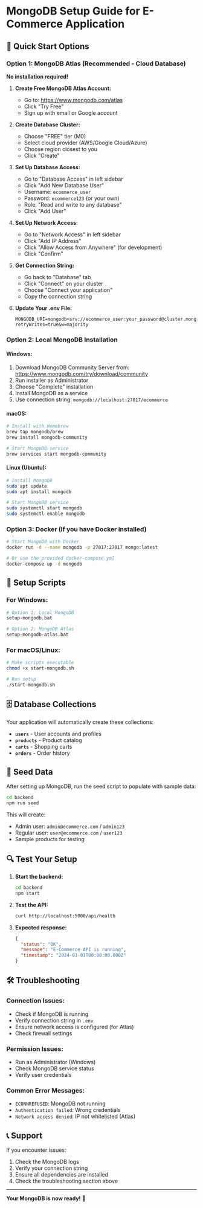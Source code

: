 # MongoDB Setup Guide for E-Commerce Application

## 🚀 Quick Start Options

### Option 1: MongoDB Atlas (Recommended - Cloud Database)

**No installation required!**

1. **Create Free MongoDB Atlas Account:**

   - Go to: https://www.mongodb.com/atlas
   - Click "Try Free"
   - Sign up with email or Google account

2. **Create Database Cluster:**

   - Choose "FREE" tier (M0)
   - Select cloud provider (AWS/Google Cloud/Azure)
   - Choose region closest to you
   - Click "Create"

3. **Set Up Database Access:**

   - Go to "Database Access" in left sidebar
   - Click "Add New Database User"
   - Username: `ecommerce_user`
   - Password: `ecommerce123` (or your own)
   - Role: "Read and write to any database"
   - Click "Add User"

4. **Set Up Network Access:**

   - Go to "Network Access" in left sidebar
   - Click "Add IP Address"
   - Click "Allow Access from Anywhere" (for development)
   - Click "Confirm"

5. **Get Connection String:**

   - Go back to "Database" tab
   - Click "Connect" on your cluster
   - Choose "Connect your application"
   - Copy the connection string

6. **Update Your .env File:**
   ```env
   MONGODB_URI=mongodb+srv://ecommerce_user:your_password@cluster.mongodb.net/ecommerce?retryWrites=true&w=majority
   ```

### Option 2: Local MongoDB Installation

#### Windows:

1. Download MongoDB Community Server from: https://www.mongodb.com/try/download/community
2. Run installer as Administrator
3. Choose "Complete" installation
4. Install MongoDB as a service
5. Use connection string: `mongodb://localhost:27017/ecommerce`

#### macOS:

```bash
# Install with Homebrew
brew tap mongodb/brew
brew install mongodb-community

# Start MongoDB service
brew services start mongodb-community
```

#### Linux (Ubuntu):

```bash
# Install MongoDB
sudo apt update
sudo apt install mongodb

# Start MongoDB service
sudo systemctl start mongodb
sudo systemctl enable mongodb
```

### Option 3: Docker (If you have Docker installed)

```bash
# Start MongoDB with Docker
docker run -d --name mongodb -p 27017:27017 mongo:latest

# Or use the provided docker-compose.yml
docker-compose up -d mongodb
```

## 🔧 Setup Scripts

### For Windows:

```bash
# Option 1: Local MongoDB
setup-mongodb.bat

# Option 2: MongoDB Atlas
setup-mongodb-atlas.bat
```

### For macOS/Linux:

```bash
# Make scripts executable
chmod +x start-mongodb.sh

# Run setup
./start-mongodb.sh
```

## 🗄️ Database Collections

Your application will automatically create these collections:

- **`users`** - User accounts and profiles
- **`products`** - Product catalog
- **`carts`** - Shopping carts
- **`orders`** - Order history

## 🌱 Seed Data

After setting up MongoDB, run the seed script to populate with sample data:

```bash
cd backend
npm run seed
```

This will create:

- Admin user: `admin@ecommerce.com` / `admin123`
- Regular user: `user@ecommerce.com` / `user123`
- Sample products for testing

## 🔍 Test Your Setup

1. **Start the backend:**

   ```bash
   cd backend
   npm start
   ```

2. **Test the API:**

   ```bash
   curl http://localhost:5000/api/health
   ```

3. **Expected response:**
   ```json
   {
     "status": "OK",
     "message": "E-Commerce API is running",
     "timestamp": "2024-01-01T00:00:00.000Z"
   }
   ```

## 🛠️ Troubleshooting

### Connection Issues:

- Check if MongoDB is running
- Verify connection string in `.env`
- Ensure network access is configured (for Atlas)
- Check firewall settings

### Permission Issues:

- Run as Administrator (Windows)
- Check MongoDB service status
- Verify user credentials

### Common Error Messages:

- `ECONNREFUSED`: MongoDB not running
- `Authentication failed`: Wrong credentials
- `Network access denied`: IP not whitelisted (Atlas)

## 📞 Support

If you encounter issues:

1. Check the MongoDB logs
2. Verify your connection string
3. Ensure all dependencies are installed
4. Check the troubleshooting section above

---

**Your MongoDB is now ready!** 🎉
